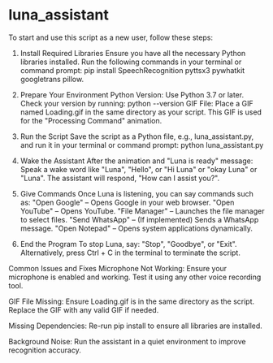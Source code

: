 # luna_assistant

To start and use this script as a new user, follow these steps:

1. Install Required Libraries
    Ensure you have all the necessary Python libraries installed. Run the following commands in your terminal or command prompt:
        pip install SpeechRecognition pyttsx3 pywhatkit googletrans pillow.

2. Prepare Your Environment
    Python Version:
        Use Python 3.7 or later. Check your version by running:
        python --version
    GIF File:
        Place a GIF named Loading.gif in the same directory as your script. This GIF is used for the "Processing Command" animation.

3. Run the Script
    Save the script as a Python file, e.g., luna_assistant.py, and run it in your terminal or command prompt:
        python luna_assistant.py

4. Wake the Assistant
    After the animation and "Luna is ready" message:
        Speak a wake word like "Luna", "Hello", or "Hi Luna" or "okay Luna" or "Luna".
        The assistant will respond, "How can I assist you?".

5. Give Commands
    Once Luna is listening, you can say commands such as:
        "Open Google" – Opens Google in your web browser.
        "Open YouTube" – Opens YouTube.
        "File Manager" – Launches the file manager to select files.
        "Send WhatsApp" – (If implemented) Sends a WhatsApp message.
        "Open Notepad" – Opens system applications dynamically.
6. End the Program
    To stop Luna, say:
        "Stop", "Goodbye", or "Exit".
    Alternatively, press Ctrl + C in the terminal to terminate the script.



Common Issues and Fixes
    Microphone Not Working:
        Ensure your microphone is enabled and working.
        Test it using any other voice recording tool.

GIF File Missing:
    Ensure Loading.gif is in the same directory as the script.
    Replace the GIF with any valid GIF if needed.

Missing Dependencies:
    Re-run pip install to ensure all libraries are installed.

Background Noise:
    Run the assistant in a quiet environment to improve recognition accuracy.

